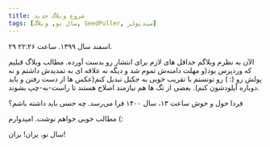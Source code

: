 ```yaml
---
title: شروع وبلاگ جدید
tags: [سال نو, وبلاگ, SeedPuller, سیدپولر]
---
```



۲۹ اسفند سال ۱۳۹۹. ساعت ۲۲:۲۶.

الآن به نظرم وبلاگم حداقل های لازم برای انتشار رو بدست آورده. مطالب وبلاگ قبلیم که وردپرس بود(و مهلت دامنه‌ش تموم شد و دیگه نه علاقه ای به تمدیدش داشتم و نه پولش رو (: ) رو تونستم با تقریب خوبی به جکیل تبدیل کنم(عکس ها از دست رفتن و باید دوباره آپلودشون کنم). بعضی از تگ ها هم نیازمند اصلاح هستند تا راست-به-چپ بشوند.

 فردا حول و حوش ساعت ۱۳، سال ۱۴۰۰ فرا می‌رسد. چه حسی باید داشته باشم؟

مطالب خوبی خواهم نوشت. امیدوارم (:

سال نو، بران! بران!
